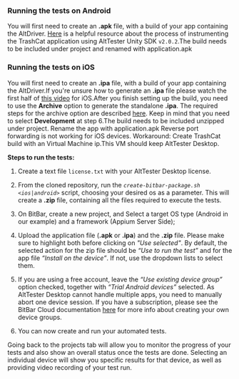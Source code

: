 ### Running the tests on Android
You will first need to create an **.apk** file, with a build of your app containing the AltDriver.
[Here](https://alttester.com/walkthrough-tutorial-upgrading-trashcat-to-2-0-x/#Instrument%20TrashCat%20with%20AltTester%20Unity%20SDK%20v.2.0.x) is a helpful resource about the process of instrumenting the TrashCat application using AltTester Unity SDK `v2.0.2`.The build needs to be included under project and renamed with application.apk

### Running the tests on iOS
You will first need to create an **.ipa** file, with a build of your app containing the AltDriver.If you're unsure how to generate an **.ipa** file please watch the first half of [this video](https://www.youtube.com/embed/rCwWhEeivjY?start=0&end=199) for iOS.After you finish setting up the build, you need to use the **Archive** option to generate the standalone **.ipa**. The required steps for the archive option are described [here](https://docs.saucelabs.com/mobile-apps/automated-testing/ipa-files/#creating-ipa-files-for-appium-testing). Keep in mind that you need to select **Development** at step 6.The build needs to be included unzipped under project. Rename the app with application.apk
Reverse port forwarding is not working for iOS devices.
Workaround: Create TrashCat build with an Virtual Machine ip.This VM should keep AltTester Desktop.

**Steps to run the tests:**
1. Create a text file `license.txt` with your AltTester Desktop license.
2. From the cloned repository, run the *`create-bitbar-package.sh <ios|android>`* script, choosing your desired os as a parameter. This will create a **.zip** file, containing all the files required to execute the tests.

3. On BitBar, create a new project, and Select a target OS type (Android in our example) and a framework (Appium Server Side); 

4. Upload the application file (**.apk** or **.ipa**) and the **.zip** file. Please make sure to highlight both before clicking on *"Use selected"*. 
By default, the selected action for the zip file should be *“Use to run the test”* and for the app file *“Install on the device”*. If not, use the dropdown lists to select them. 

5. If you are using a free account, leave the *“Use existing device group”* option checked, together with *“Trial Android devices”* selected. As AltTester Desktop cannot handle multiple apps, you need to manually abort one device session. If you have a subscription, please see the BitBar Cloud documentation [here](https://docs.bitbar.com/testing/user-manuals/device-groups) for more info about creating your own device groups.

6. You can now create and run your automated tests.


Going back to the projects tab will allow you to monitor the progress of your tests and also show an overall status once the tests are done. Selecting an individual device will show you specific results for that device, as well as providing video recording of your test run.